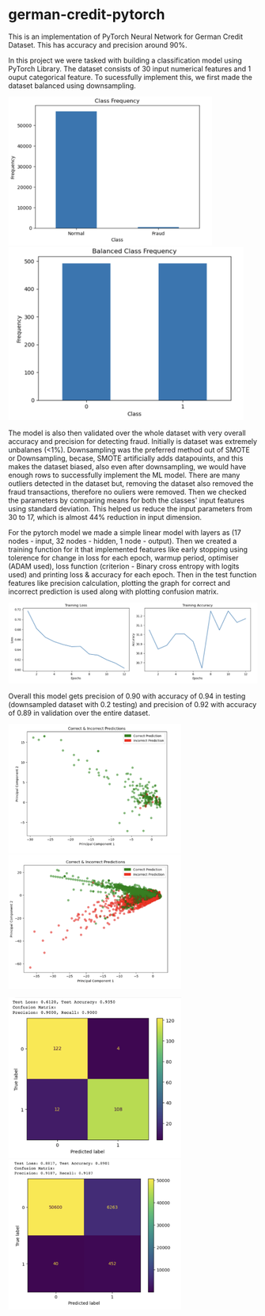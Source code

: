 # german-credit-pytorch
This is an implementation of PyTorch Neural Network for German Credit Dataset. This has accuracy and precision around 90%.


In this project we were tasked with building a classification model using PyTorch Library. The dataset consists of 30 input numerical features and 1 ouput categorical feature. To sucessfully implement this, we first made the dataset balanced using downsampling. 

<img src="ClassImbalance.png" height="300"> <img src="Class balance.png" height="350">

The model is also then validated over the whole dataset with very overall accuracy and precision for detecting fraud. Initially is dataset was extremely unbalanes (<1%). Downsampling was the preferred method out of SMOTE or Downsampling, becase, SMOTE artificially adds datapouints, and this makes the dataset biased, also even after downsampling, we would have enough rows to successfully implement the ML model. There are many outliers detected in the dataset but, removing the dataset also removed the fraud transactions, therefore no ouliers were removed. Then we checked the parameters by comparing means for both the classes' input features using standard deviation. This helped us reduce the input parameters from 30 to 17, which is almost 44% reduction in input dimension.

For the pytorch model we made a simple linear model with layers as (17 nodes - input, 32 nodes - hidden, 1 node - output). Then we created a training function for it that implemented features like early stopping using tolerence for change in loss for each epoch, warmup period, optimiser (ADAM used), loss function (criterion - Binary cross entropy with logits used) and printing loss & accuracy for each epoch. Then in the test function features like precision calculation, plotting the graph for correct and incorrect prediction is used along with plotting confusion matrix.

<img src="TrainingLossAndAcc.png">

Overall this model gets precision of 0.90 with accuracy of 0.94 in testing (downsampled dataset with 0.2 testing) and precision of 0.92 with accuracy of 0.89 in validation over the entire dataset.

<img src="TestingPredictions.png" width="350"> <img src="Validationprediction.png" width="350">

<img src="testingConfusionMatrix.png" width="350"> <img src="validationConfusionMatrix.png" width="350">
